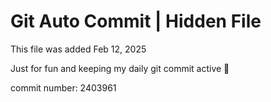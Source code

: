 # Git Auto Commit | Hidden File

This file was added Feb 12, 2025

Just for fun and keeping my daily git commit active 🤪

commit number: 2403961
